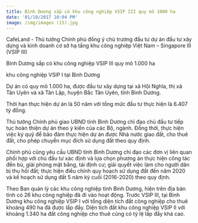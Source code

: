 ```yaml
---
title: Bình Dương sắp có khu công nghiệp VSIP III quy mô 1000 ha
date: '01/10/2017 10:04 PM'
image: /img/images (15).jpg
---
```

CafeLand - Thủ tướng Chính phủ đồng ý chủ trương đầu tư dự án đầu tư xây dựng và kinh doanh cơ sở hạ tầng khu công nghiệp Việt Nam – Singapore III (VSIP III)

Bình Dương sắp có khu công nghiệp VSIP III quy mô 1.000 ha



khu công nghiệp VSIP I tại Bình Dương



Dự án có quy mô 1.000 ha, được đầu tư xây dựng tại xã Hội Nghĩa, thị xã Tân Uyên và xã Tân Lập, huyện Bắc Tân Uyên, tỉnh Bình Dương.



Thời hạn thực hiện dự án là 50 năm với tổng mức đầu tư thực hiện là 6.407 tỷ đồng.



Thủ tướng Chính phủ giao UBND tỉnh Bình Dương chỉ đạo chủ đầu tư tiếp tục hoàn thiện dự án theo ý kiến của các Bộ, ngành. Đồng thời, thực hiện việc ký quỹ để bảo đảm thực hiện dự án được Nhà nước giao đất, cho thuê đất, cho phép chuyển mục đích sử dụng đất theo quy định.



Chính phủ cũng yêu cầu UBND tỉnh Bình Dương chỉ đạo các đơn vị liên quan phối hợp với chủ đầu tư xác định và lựa chọn phương án thực hiện công tác đền bù, giải phóng mặt bằng, tái định cư; giải quyết việc làm cho người dân bị thu hồi đất; thực hiện điều chỉnh quy hoạch sử dụng đất đến năm 2020 và kế hoạch sử dụng đất 5 năm kỳ cuối (2016-2020) theo quy định.



Theo Ban quản lý các khu công nghiệp tỉnh Bình Dương, hiện trên địa bàn tỉnh có 26 khu công nghiệp đã đi vào hoạt động. Trước VSIP III, tại Bình Dương khu công nghiệp VSIP I với tổng diện tích đất công nghiệp cho thuê khoảng 490 ha đã được lấp đầy. Diện tích đất khu công nghiệp VSIP II với khoảng 1.340 ha đất công nghiệp cho thuê cũng có tỷ lệ lấp đầy khá cao.

